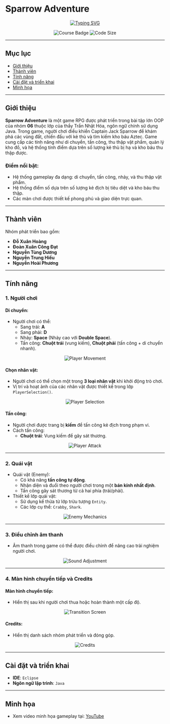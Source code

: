 # Sparrow Adventure

<p align="center">
  <a href="https://git.io/typing-svg">
    <img src="https://readme-typing-svg.demolab.com?font=Fira+Code&pause=1000&center=true&vCenter=true&random=false&width=450&lines=Sparrow+Adventure" alt="Typing SVG" />
  </a>
</p>

<div align="center">
  <img alt="Course Badge" src="https://img.shields.io/badge/HUST-course-blue?labelColor=EE4E4E&color=151515">
  <img alt="Code Size" src="https://img.shields.io/github/languages/code-size/ppap-1264589/SparrowAdventure?labelColor=7AA2E3&color=97E7E1">
</div>

---

## Mục lục

- [Giới thiệu](#giới-thiệu)
- [Thành viên](#thành-viên)
- [Tính năng](#tính-năng)
- [Cài đặt và triển khai](#cài-đặt-và-triển-khai)
- [Minh họa](#minh-họa)

---

## Giới thiệu

 **Sparrow Adventure** là một game RPG được phát triển trong bài tập lớn OOP của nhóm **06** thuộc lớp của thầy Trần Nhật Hóa, ngôn ngữ chính sử dụng Java. Trong game, người chơi điều khiển Captain Jack Sparrow để khám phá các vùng đất, chiến đấu với kẻ thù và tìm kiếm kho báu Aztec. Game cung cấp các tính năng như di chuyển, tấn công, thu thập vật phẩm, quản lý kho đồ, và hệ thống tính điểm dựa trên số lượng kẻ thù bị hạ và kho báu thu thập được.
 
### Điểm nổi bật:
- Hệ thống gameplay đa dạng: di chuyển, tấn công, nhảy, và thu thập vật phẩm.
- Hệ thống điểm số dựa trên số lượng kẻ địch bị tiêu diệt và kho báu thu thập.
- Các màn chơi được thiết kế phong phú và giao diện trực quan.

---

## Thành viên

Nhóm phát triển bao gồm:
- **Đỗ Xuân Hoàng**
- **Đoàn Xuân Công Đạt**
- **Nguyễn Tùng Dương**
- **Nguyễn Trung Hiếu**
- **Nguyễn Hoài Phương**

---

## Tính năng

### 1. Người chơi

#### Di chuyển:
- Người chơi có thể:
  - Sang trái: **A**
  - Sang phải: **D**
  - Nhảy: **Space** (Nhảy cao với **Double Space**).
  - Tấn công: **Chuột trái** (vung kiếm), **Chuột phải** (tấn công + di chuyển nhanh).

<div align="center">
  <img src="https://github.com/user-attachments/assets/8d3b8f0a-b168-4567-acec-99c85e691b34" alt="Player Movement">
</div>

#### Chọn nhân vật:
- Người chơi có thể chọn một trong **3 loại nhân vật** khi khởi động trò chơi.
- Vị trí và hoạt ảnh của các nhân vật được thiết kế trong lớp `PlayerSelection()`.

<div align="center">
  <img src="https://github.com/user-attachments/assets/03ede0df-25ba-4532-bb44-41549ec0371a" alt="Player Selection">
</div>

#### Tấn công:
- Người chơi được trang bị **kiếm** để tấn công kẻ địch trong phạm vi.
- Cách tấn công:
  - **Chuột trái**: Vung kiếm để gây sát thương.

<div align="center">
  <img src="https://github.com/user-attachments/assets/692ed80f-881d-4a07-893e-551f2d7eced9" alt="Player Attack">
</div>

---

### 2. Quái vật

- Quái vật (Enemy):
  - Có khả năng **tấn công tự động**.
  - Nhận diện và đuổi theo người chơi trong một **bán kính nhất định**.
  - Tấn công gây sát thương từ cả hai phía (trái/phải).
- Thiết kế lớp quái vật:
  - Sử dụng kế thừa từ lớp trừu tượng `Entity`.
  - Các lớp cụ thể: `Crabby`, `Shark`.

<div align="center">
  <img src="https://github.com/user-attachments/assets/1fac4bc8-99a2-4179-a061-9bcd418a45db" alt="Enemy Mechanics">
</div>

---

### 3. Điều chỉnh âm thanh

- Âm thanh trong game có thể được điều chỉnh để nâng cao trải nghiệm người chơi.

<div align="center">
  <img src="https://github.com/user-attachments/assets/2ff81427-64fb-451d-9aa5-592b641d6af5" alt="Sound Adjustment">
</div>

---

### 4. Màn hình chuyển tiếp và Credits

#### Màn hình chuyển tiếp:
- Hiển thị sau khi người chơi thua hoặc hoàn thành một cấp độ.

<div align="center">
  <img src="https://github.com/user-attachments/assets/6ddd6fdd-ef16-48af-b381-69dc7365f5bb" alt="Transition Screen">
</div>

#### Credits:
- Hiển thị danh sách nhóm phát triển và đóng góp.

<div align="center">
  <img src="https://github.com/user-attachments/assets/95870c65-0817-4e81-9b54-a616b1596b38" alt="Credits">
</div>

---

## Cài đặt và triển khai

- **IDE**: `Eclipse`
- **Ngôn ngữ lập trình**: `Java`

---

## Minh họa

- Xem video minh họa gameplay tại: [YouTube](https://www.youtube.com/watch?v=DIGRsG6QCTc)
